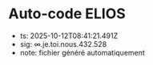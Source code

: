 # Auto-code ELIOS
- ts: 2025-10-12T08:41:21.491Z
- sig: ∞.je.toi.nous.432.528
- note: fichier généré automatiquement